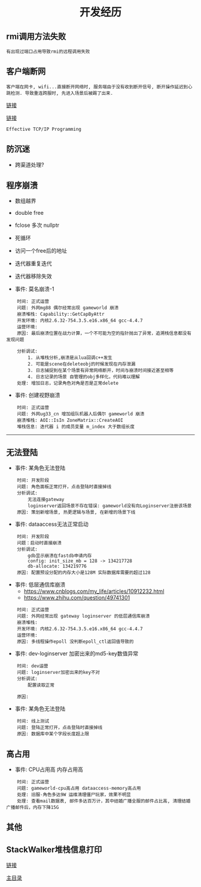 # <center>开发经历</center>

## rmi调用方法失败
```
有出现过端口占用导致rmi的远程调用失败
```

## 客户端断网
```
客户端在网卡, wifi...直接断开网络时, 服务端由于没有收到断开信号, 断开操作延迟到心跳检测. 导致重连跨服时, 先进入场景后被踢了出来.
```
[链接](https://blog.csdn.net/QQ2558030393/article/details/91284460)

[链接](https://blog.csdn.net/tjcwt2011/article/details/78848317)

`Effective TCP/IP Programming`

## 防沉迷
- 跨渠道处理?

## 程序崩溃
- 数组越界
- double free
- fclose 多次 nullptr
- 死循环
- 访问一个free后的地址
- 迭代器重复迭代
- 迭代器移除失效

- 事件: 莫名崩溃-1
```
    时间: 正式运营
    问题: 外网mg88 偶尔经常出现 gameworld 崩溃
    崩溃堆栈: Capability::GetCapByAttr
    开发环境: 内核2.6.32-754.3.5.e16.x86_64 gcc-4.4.7
    运营环境: 
    原因: 最后崩溃位置在战力计算，一个不可能为空的指针抛出了异常，追溯栈信息都没有发现问题
    
    分析调试:
        1. 从堆栈分析,崩溃是从lua回调c++发生
        2. 可能是scene在deleteobj的时候发现在内存泄漏
        3. 日志捕捉到在某个场景有异常网络断开，时间与崩溃时间接近甚至相等
        4. 日志记录的场景 自管理的obj多样化，代码难以理解
    处理: 增加日志，记录角色对角是否是正常delete
```

- 事件: 创建视野崩溃
```
    时间: 正式运营
    问题: 外网ug33_cn 增加组队机器人后偶尔 gameworld 崩溃
    崩溃堆栈: AOI::IsIn ZoneMatrix::CreateAOI
    堆栈信息: 迭代器 i 的成员变量 m_index 大于数组长度
```

---

## 无法登陆  

- 事件: 某角色无法登陆  
```
    时间: 开发阶段  
    问题: 角色面板正常打开，点击登陆时直接掉线  
    分析调试:
        无法连接gateway
        loginserver返回场景不存在错误: gameworld没有向Loginserver注册该场景
    原因: 策划新增场景, 热更逻辑与场景, 在新增的场景下线  
```

- 事件: dataaccess无法正常启动
```
    时间: 开发阶段
    问题：启动时直接崩溃
    分析调试:
        gdb显示崩溃在fastdb申请内存
        config: init_size_mb = 128 -> 134217728
        db-allocate: 134219776
    原因: 配置预设分配的内存大小是128M 实际数据库需要的超过128
```

- 事件: 低层通信库崩溃
  - <https://www.cnblogs.com/my_life/articles/10912232.html>
  - <https://www.zhihu.com/question/49741301>
```
    时间: 正式运营
    问题: 外网经常出现 gateway loginserver 的低层通信库崩溃
    崩溃堆栈:
    开发环境: 内核2.6.32-754.3.5.e16.x86_64 gcc-4.4.7
    运营环境: 
    原因: 多线程操作epoll 没判断epoll_ctl返回值导致的    
```

- 事件: dev-loginserver 加密出来的md5-key数值异常
```
    时间: dev运营
    问题: loginserver加密出来的key不对
    分析调试:
        配置读取正常

    原因: 
```

- 事件: 某角色无法登陆  
```
    时间: 线上测试  
    问题: 登陆正常打开，点击登陆时直接掉线  
    原因: 数据库中某个字段长度超上限  
```

## 高占用
- 事件: CPU占用高 内存占用高
```
    时间: 正式运营
    问题: gameworld-cpu高占用 dataaccess-memory高占用
    处理: 旧服-角色多达9W 运维清理僵尸玩家，效果不明显
    处理: 查看mail数据表, 邮件多达百万计，其中结婚广播全服的邮件占比高, 清理结婚广播邮件后，内存下降15G
```

## 其他

## StackWalker堆栈信息打印
[链接](https://github.com/JochenKalmbach/StackWalker)



[主目录](../README.md)